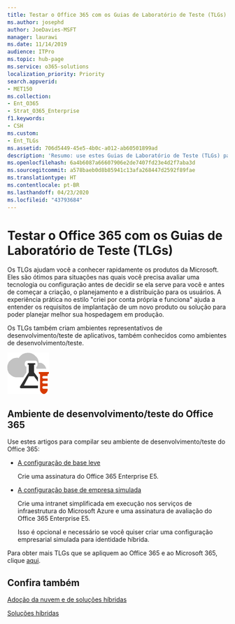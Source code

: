 ```yaml
---
title: Testar o Office 365 com os Guias de Laboratório de Teste (TLGs)
ms.author: josephd
author: JoeDavies-MSFT
manager: laurawi
ms.date: 11/14/2019
audience: ITPro
ms.topic: hub-page
ms.service: o365-solutions
localization_priority: Priority
search.appverid:
- MET150
ms.collection:
- Ent_O365
- Strat_O365_Enterprise
f1.keywords:
- CSH
ms.custom:
- Ent_TLGs
ms.assetid: 706d5449-45e5-4b0c-a012-ab60501899ad
description: 'Resumo: use estes Guias de Laboratório de Teste (TLGs) para configurar demonstração, prova de conceito ou ambientes de desenvolvimento/teste do Office 365.'
ms.openlocfilehash: 6a4b6087a66607906e2de7407fd23e4d2f7aba3d
ms.sourcegitcommit: a578baeb0d8b85941c13afa268447d2592f89fae
ms.translationtype: HT
ms.contentlocale: pt-BR
ms.lasthandoff: 04/23/2020
ms.locfileid: "43793684"
---
```

# <a name="test-office-365-with-test-lab-guides-tlgs"></a>Testar o Office 365 com os Guias de Laboratório de Teste (TLGs)

Os TLGs ajudam você a conhecer rapidamente os produtos da Microsoft. Eles são ótimos para situações nas quais você precisa avaliar uma tecnologia ou configuração antes de decidir se ela serve para você e antes de começar a criação, o planejamento e a distribuição para os usuários. A experiência prática no estilo "criei por conta própria e funciona" ajuda a entender os requisitos de implantação de um novo produto ou solução para poder planejar melhor sua hospedagem em produção.
  
Os TLGs também criam ambientes representativos de desenvolvimento/teste de aplicativos, também conhecidos como ambientes de desenvolvimento/teste.
  
![Guias do Laboratório de Teste da Microsoft Cloud](media/24ad0d1b-3274-40fb-972a-b8188b7268d1.png)
  
## <a name="office-365-devtest-environment"></a>Ambiente de desenvolvimento/teste do Office 365

Use estes artigos para compilar seu ambiente de desenvolvimento/teste do Office 365:
  
- [A configuração de base leve](https://docs.microsoft.com/microsoft-365/enterprise/lightweight-base-configuration-microsoft-365-enterprise)
    
    Crie uma assinatura do Office 365 Enterprise E5.

- [A configuração base de empresa simulada](https://docs.microsoft.com/microsoft-365/enterprise/simulated-ent-base-configuration-microsoft-365-enterprise)
    
    Crie uma intranet simplificada em execução nos serviços de infraestrutura do Microsoft Azure e uma assinatura de avaliação do Office 365 Enterprise E5. 

    Isso é opcional e necessário se você quiser criar uma configuração empresarial simulada para identidade híbrida.
    
Para obter mais TLGs que se apliquem ao Office 365 e ao Microsoft 365, clique [aqui](https://docs.microsoft.com/microsoft-365/enterprise/m365-enterprise-test-lab-guides).  
    
## <a name="see-also"></a>Confira também

[Adoção da nuvem e de soluções híbridas](cloud-adoption-and-hybrid-solutions.yml)
  
[Soluções híbridas](hybrid-solutions.md)
